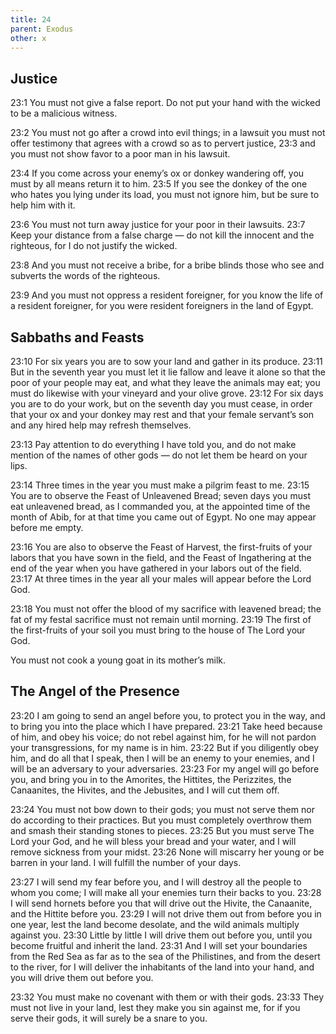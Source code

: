 ```yaml
---
title: 24
parent: Exodus
other: x
---
```


## Justice

<a name="23:1">23:1</a> You must not give a false report. Do not put your hand with the wicked to be a malicious witness.

<a name="23:2">23:2</a> You must not go after a crowd into evil things; in a lawsuit you must not offer testimony that agrees with a crowd so as to pervert justice, <a name="23:3">23:3</a> and you must not show favor to a poor man in his lawsuit.

<a name="23:4">23:4</a> If you come across your enemy’s ox or donkey wandering off, you must by all means return it to him. <a name="23:5">23:5</a> If you see the donkey of the one who hates you lying under its load, you must not ignore him, but be sure to help him with it.

<a name="23:6">23:6</a> You must not turn away justice for your poor in their lawsuits. <a name="23:7">23:7</a> Keep your distance from a false charge  —  do not kill the innocent and the righteous, for I do not justify the wicked.

<a name="23:8">23:8</a> And you must not receive a bribe, for a bribe blinds those who see and subverts the words of the righteous.

<a name="23:9">23:9</a> And you must not oppress a resident foreigner, for you know the life of a resident foreigner, for you were resident foreigners in the land of Egypt.

## Sabbaths and Feasts

<a name="23:10">23:10</a> For six years you are to sow your land and gather in its produce. <a name="23:11">23:11</a> But in the seventh year you must let it lie fallow and leave it alone so that the poor of your people may eat, and what they leave the animals may eat; you must do likewise with your vineyard and your olive grove. <a name="23:12">23:12</a> For six days you are to do your work, but on the seventh day you must cease, in order that your ox and your donkey may rest and that your female servant’s son and any hired help may refresh themselves.

<a name="23:13">23:13</a> Pay attention to do everything I have told you, and do not make mention of the names of other gods  —  do not let them be heard on your lips.

<a name="23:14">23:14</a> Three times in the year you must make a pilgrim feast to me. <a name="23:15">23:15</a> You are to observe the Feast of Unleavened Bread; seven days you must eat unleavened bread, as I commanded you, at the appointed time of the month of Abib, for at that time you came out of Egypt. No one may appear before me empty.

<a name="23:16">23:16</a> You are also to observe the Feast of Harvest, the first-fruits of your labors that you have sown in the field, and the Feast of Ingathering at the end of the year when you have gathered in your labors out of the field. <a name="23:17">23:17</a> At three times in the year all your males will appear before the Lord God.

<a name="23:18">23:18</a> You must not offer the blood of my sacrifice with leavened bread; the fat of my festal sacrifice must not remain until morning. <a name="23:19">23:19</a> The first of the first-fruits of your soil you must bring to the house of The Lord your God.

You must not cook a young goat in its mother’s milk.

## The Angel of the Presence

<a name="23:20">23:20</a> I am going to send an angel before you, to protect you in the way, and to bring you into the place which I have prepared. <a name="23:21">23:21</a> Take heed because of him, and obey his voice; do not rebel against him, for he will not pardon your transgressions, for my name is in him. <a name="23:22">23:22</a> But if you diligently obey him, and do all that I speak, then I will be an enemy to your enemies, and I will be an adversary to your adversaries. <a name="23:23">23:23</a> For my angel will go before you, and bring you in to the Amorites, the Hittites, the Perizzites, the Canaanites, the Hivites, and the Jebusites, and I will cut them off.

<a name="23:24">23:24</a> You must not bow down to their gods; you must not serve them nor do according to their practices. But you must completely overthrow them and smash their standing stones to pieces. <a name="23:25">23:25</a> But you must serve The Lord your God, and he will bless your bread and your water, and I will remove sickness from your midst. <a name="23:26">23:26</a> None will miscarry her young or be barren in your land. I will fulfill the number of your days.

<a name="23:27">23:27</a> I will send my fear before you, and I will destroy all the people to whom you come; I will make all your enemies turn their backs to you. <a name="23:28">23:28</a> I will send hornets before you that will drive out the Hivite, the Canaanite, and the Hittite before you. <a name="23:29">23:29</a> I will not drive them out from before you in one year, lest the land become desolate, and the wild animals multiply against you. <a name="23:30">23:30</a> Little by little I will drive them out before you, until you become fruitful and inherit the land. <a name="23:31">23:31</a> And I will set your boundaries from the Red Sea as far as to the sea of the Philistines, and from the desert to the river, for I will deliver the inhabitants of the land into your hand, and you will drive them out before you.

<a name="23:32">23:32</a> You must make no covenant with them or with their gods. <a name="23:33">23:33</a> They must not live in your land, lest they make you sin against me, for if you serve their gods, it will surely be a snare to you.